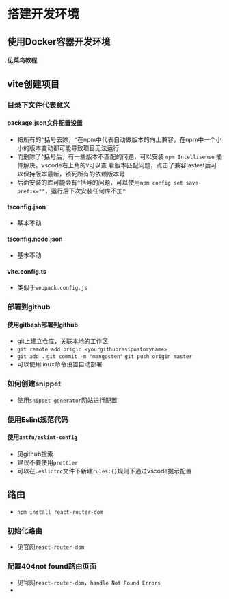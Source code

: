 # 搭建开发环境

## 使用Docker容器开发环境

#### 见菜鸟教程

## vite创建项目

### 目录下文件代表意义

#### package.json文件配置设置

- 把所有的`^`括号去除，`^`在npm中代表自动做版本的向上兼容，在npm中一个小小的版本变动都可能导致项目无法运行
- 而删除了^括号后，有一些版本不匹配的问题，可以安装 `npm Intellisense` 插件解决，vscode右上角的`V`可以查
  看版本匹配问题，点击了兼容lastest后可以保持版本最新，锁死所有的依赖版本号
- 后面安装的库可能会有`^`括号的问题，可以使用`npm config set save-prefix=""`，运行后下次安装任何库不加`^`


#### tsconfig.json

- 基本不动

#### tsconfig.node.json

- 基本不动

#### vite.config.ts

- 类似于`webpack.config.js`

### 部署到github

#### 使用gitbash部署到github
- git上建立仓库，关联本地的工作区
- `git remote add origin <yourgithubresipostoryname>`
- `git add .` `git commit -m "mangosten"` `git push origin master`
- 可以使用linux命令设置自动部署

### 如何创建snippet

- 使用`snippet generator`网站进行配置

### 使用Eslint规范代码

#### 使用`antfu/eslint-config`
- 见github搜索
- 建议不要使用`prettier`
- 可以在`.eslintrc`文件下新建`rules:{}`规则下通过vscode提示配置

## 路由
- `npm install react-router-dom`

### 初始化路由
- 见官网`react-router-dom`

### 配置404not found路由页面
- 见官网`react-router-dom`，`handle Not Found Errors`
- 
